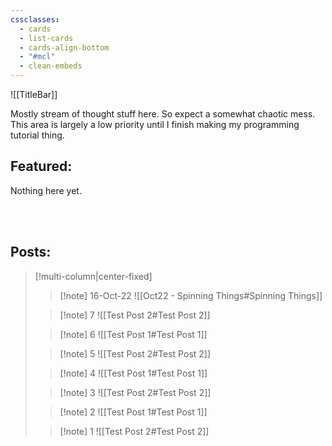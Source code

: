 ```yaml
---
cssclasses:
  - cards
  - list-cards
  - cards-align-bottom
  - "#mcl"
  - clean-embeds
---
```

![[TitleBar]] 
 
Mostly stream of thought stuff here. So expect a somewhat chaotic mess.
This area is largely a low priority until I finish making my programming tutorial thing.

## Featured:
Nothing here yet.

<br>

<br>

## Posts:


> [!multi-column|center-fixed]
>
>> [!note] 16-Oct-22
>> ![[Oct22 - Spinning Things#Spinning Things]]
>
>> [!note] 7
>> ![[Test Post 2#Test Post 2]]
>
>> [!note] 6
>> ![[Test Post 1#Test Post 1]]
>
>> [!note] 5
>> ![[Test Post 2#Test Post 2]]
>
>> [!note] 4
>> ![[Test Post 1#Test Post 1]]
>
>> [!note] 3
>> ![[Test Post 2#Test Post 2]]
>
>> [!note] 2
>> ![[Test Post 1#Test Post 1]]
>
>> [!note] 1
>> ![[Test Post 2#Test Post 2]]
>



